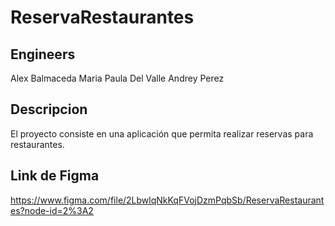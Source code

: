 # ReservaRestaurantes

## Engineers

Alex Balmaceda
Maria Paula Del Valle
Andrey Perez

## Descripcion
El proyecto consiste en una aplicación que permita realizar reservas para restaurantes. 

## Link de Figma
https://www.figma.com/file/2LbwlqNkKqFVojDzmPqbSb/ReservaRestaurantes?node-id=2%3A2
